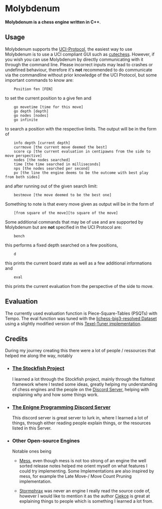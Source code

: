 # Molybdenum

**Molybdenum is a chess engine written in C++**.

## Usage
Molybdenum supports the [UCI-Protocol](https://wbec-ridderkerk.nl/html/UCIProtocol.html), 
the easiest way to use Molybdenum is to use a UCI compliant GUI such as [cutechess](https://github.com/cutechess/cutechess). 
However, if you wish you can use Molybdenum by directly communicating with it through the command line. Please incorrect inputs may lead to crashes or undefined behaviour,
therefore it's **not** recommended to do communicate via the commandline without prior knowledge of the UCI Protocol, but some important commands to know are:
```
    Position fen [FEN]
```
to set the current position to a give fen and
```
    go movetime [time for this move]
    go depth [depth]
    go nodes [nodes]
    go infinite
```
to search a position with the respective limits.
The output will be in the form of
```
    info depth [current depth] 
    currmove [the current move deemed the best] 
    score cp [the current evaluation in centipawns from the side to move perspective]
    nodes [the nodes searched]
    time [the time searched in milliseconds]
    nps [the nodes searched per second]
    pv [the line the engine deems to be the outcome with best play from both sides]
```
and after running out of the given search limit:
```
    bestmove [the move deemed to be the best one]
```
Something to note is that every move given as output will be in the form of
```
    [from square of the move][to square of the move]
```
Some additional commands that may be of use and are supported by Molybdenum but are **not** specified in the UCI Protocol
are:
```
    bench
```
this performs a fixed depth searched on a few positions,
```
    d
```
this prints the current board state as well as a few additional informations and
```
    eval
```
this prints the current evaluation from the perspective of the side to move.

## Evaluation
The currently used evaluation function is Piece-Square-Tables (PSQTs) with Tempo.
The eval function was tuned with the [lichess-big3-resolved Dataset](https://cdn.discordapp.com/attachments/936829036104142848/1014793028042510346/lichess-big3-resolved.7z)
using a slightly modified version of this [Texel-Tuner implementation](https://github.com/GediminasMasaitis/texel-tuner).

## Credits

During my journey creating this there were a lot of people / ressources that helped me along the way, notably
* ### [The Stockfish Project](https://github.com/rn5f107s2/Stockfish)
    I learned a lot through the Stockfish project, 
    mainly through the fishtest framework where I tested some ideas, greatly helping my understanding of chess engines and
    the people on the [Discord Server](https://discord.gg/KSmxy3eKED), helping with explaining why and how some things work.
* ### [The Enigne Programming Discord Server](https://discord.gg/PMeBDB8N)
    This discord server is great server to lurk in, where I learned a lot of things, 
    through either reading people explain things, or the resources listed in this Server.
* ### Other Open-source Engines 
  Notable ones being
  * [Mess](https://github.com/raklaptudirm/mess), even though mess is not too strong of an engine the well sorted release notes helped me orient myself on what features I could try implementing.
   Some Implementations are also inspired by mess, for example the Late Move-/ Move Count Pruning implementation.
  
  * [Stormphrax](https://github.com/Ciekce/Stormphrax) was never an engine I really read the source code of, however I would like to mention it as the author [Ciekce](https://github.com/Ciekce)
    is great at explaining things to people which is something I learned a lot from.
